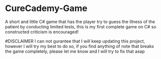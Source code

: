 # CureCademy-Game
A short and little C# game that has the player try to guess the illness of the patient by conducting limited tests, this is my first complete game on C# so constructed criticism is encouraged!

#DISCLAIMER
I can not gurantee that I will keep updating this project, however I will try my best to do so, if you find anything of note that breaks the game completely, please let me know and I will try to fix that asap
